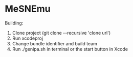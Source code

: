 # MeSNEmu
Building: 
1) Clone project (git clone --recursive 'clone url')
2) Run xcodeproj
3) Change bundle identifier and build team
4) Run ./genipa.sh in terminal or the start button in Xcode
